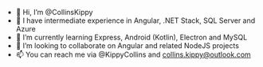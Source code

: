 - 👋 Hi, I’m @CollinsKippy
- 👀 I have intermediate experience in Angular, .NET Stack, SQL Server and Azure
- 🌱 I’m currently learning Express, Android (Kotlin), Electron and MySQL
- 💞️ I’m looking to collaborate on Angular and related NodeJS projects
- 📫 You can reach me via @KippyCollins and collins.kippy@outlook.com

<!---
CollinsKippy/CollinsKippy is a ✨ special ✨ repository because its `README.md` (this file) appears on your GitHub profile.
You can click the Preview link to take a look at your changes.
--->

